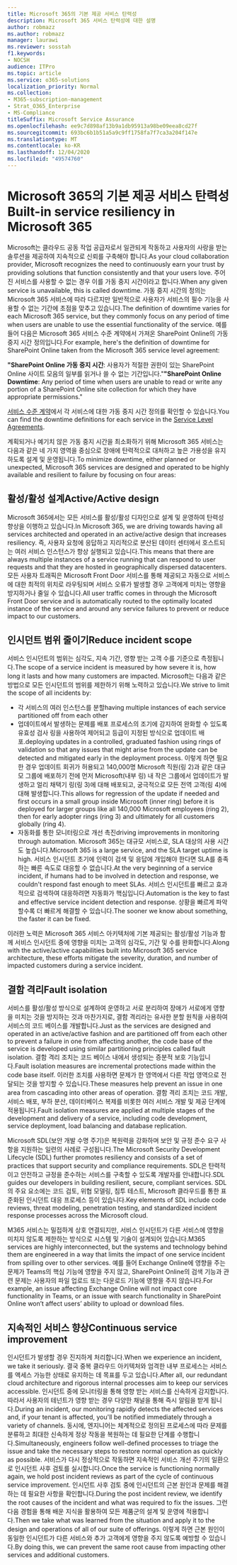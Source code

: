 ```yaml
---
title: Microsoft 365의 기본 제공 서비스 탄력성
description: Microsoft 365 서비스 탄력성에 대한 설명
author: robmazz
ms.author: robmazz
manager: laurawi
ms.reviewer: sosstah
f1.keywords:
- NOCSH
audience: ITPro
ms.topic: article
ms.service: o365-solutions
localization_priority: Normal
ms.collection:
- M365-subscription-management
- Strat_O365_Enterprise
- MS-Compliance
titleSuffix: Microsoft Service Assurance
ms.openlocfilehash: ee9c7d898af13b9a1db95913a98be09eea8cd27f
ms.sourcegitcommit: 693bc6b1b51a5a9c9ff1758fa7f7ca3a204f147e
ms.translationtype: MT
ms.contentlocale: ko-KR
ms.lasthandoff: 12/04/2020
ms.locfileid: "49574760"
---
```

# <a name="built-in-service-resiliency-in-microsoft-365"></a><span data-ttu-id="4afd9-103">Microsoft 365의 기본 제공 서비스 탄력성</span><span class="sxs-lookup"><span data-stu-id="4afd9-103">Built-in service resiliency in Microsoft 365</span></span>

<span data-ttu-id="4afd9-104">Microsoft는 클라우드 공동 작업 공급자로서 일관되게 작동하고 사용자의 사랑을 받는 솔루션을 제공하여 지속적으로 신뢰를 구축해야 합니다.</span><span class="sxs-lookup"><span data-stu-id="4afd9-104">As your cloud collaboration provider, Microsoft recognizes the need to continuously earn your trust by providing solutions that function consistently and that your users love.</span></span> <span data-ttu-id="4afd9-105">주어진 서비스를 사용할 수 없는 경우 이를 가동 중지 시간이라고 합니다.</span><span class="sxs-lookup"><span data-stu-id="4afd9-105">When any given service is unavailable, this is called downtime.</span></span> <span data-ttu-id="4afd9-106">가동 중지 시간의 정의는 Microsoft 365 서비스에 따라 다르지만 일반적으로 사용자가 서비스의 필수 기능을 사용할 수 없는 기간에 초점을 맞추고 있습니다.</span><span class="sxs-lookup"><span data-stu-id="4afd9-106">The definition of downtime varies for each Microsoft 365 service, but they commonly focus on any period of time when users are unable to use the essential functionality of the service.</span></span> <span data-ttu-id="4afd9-107">예를 들어 다음은 Microsoft 365 서비스 수준 계약에서 가져온 SharePoint Online의 가동 중지 시간 정의입니다.</span><span class="sxs-lookup"><span data-stu-id="4afd9-107">For example, here's the definition of downtime for SharePoint Online taken from the Microsoft 365 service level agreement:</span></span>

<span data-ttu-id="4afd9-108">**"SharePoint Online 가동 중지 시간**: 사용자가 적절한 권한이 있는 SharePoint Online 사이트 모음의 일부를 읽거나 쓸 수 없는 기간입니다."</span><span class="sxs-lookup"><span data-stu-id="4afd9-108">**"SharePoint Online Downtime**: Any period of time when users are unable to read or write any portion of a SharePoint Online site collection for which they have appropriate permissions."</span></span>

<span data-ttu-id="4afd9-109">[서비스 수준 계약](https://www.microsoftvolumelicensing.com/DocumentSearch.aspx?Mode=3&DocumentTypeId=37)에서 각 서비스에 대한 가동 중지 시간 정의를 확인할 수 있습니다.</span><span class="sxs-lookup"><span data-stu-id="4afd9-109">You can find the downtime definitions for each service in the [Service Level Agreements](https://www.microsoftvolumelicensing.com/DocumentSearch.aspx?Mode=3&DocumentTypeId=37).</span></span>

<span data-ttu-id="4afd9-110">계획되거나 예기치 않은 가동 중지 시간을 최소화하기 위해 Microsoft 365 서비스는 다음과 같은 네 가지 영역을 중심으로 장애에 탄력적으로 대처하고 높은 가용성을 유지하도록 설계 및 운영됩니다.</span><span class="sxs-lookup"><span data-stu-id="4afd9-110">To minimize downtime, either planned or unexpected, Microsoft 365 services are designed and operated to be highly available and resilient to failure by focusing on four areas:</span></span>

## <a name="activeactive-design"></a><span data-ttu-id="4afd9-111">활성/활성 설계</span><span class="sxs-lookup"><span data-stu-id="4afd9-111">Active/Active design</span></span>

<span data-ttu-id="4afd9-112">Microsoft 365에서는 모든 서비스를 활성/활성 디자인으로 설계 및 운영하여 탄력성 향상을 이행하고 있습니다.</span><span class="sxs-lookup"><span data-stu-id="4afd9-112">In Microsoft 365, we are driving towards having all services architected and operated in an active/active design that increases resiliency.</span></span> <span data-ttu-id="4afd9-113">즉, 사용자 요청에 응답하고 지리적으로 분산된 데이터 센터에서 호스트되는 여러 서비스 인스턴스가 항상 실행되고 있습니다.</span><span class="sxs-lookup"><span data-stu-id="4afd9-113">This means that there are always multiple instances of a service running that can respond to user requests and that they are hosted in geographically dispersed datacenters.</span></span> <span data-ttu-id="4afd9-114">모든 사용자 트래픽은 Microsoft Front Door 서비스를 통해 제공되고 자동으로 서비스에 대한 최적의 위치로 라우팅되며 서비스 오류가 발생할 경우 고객에게 미치는 영향을 방지하거나 줄일 수 있습니다.</span><span class="sxs-lookup"><span data-stu-id="4afd9-114">All user traffic comes in through the Microsoft Front Door service and is automatically routed to the optimally located instance of the service and around any service failures to prevent or reduce impact to our customers.</span></span>

## <a name="reduce-incident-scope"></a><span data-ttu-id="4afd9-115">인시던트 범위 줄이기</span><span class="sxs-lookup"><span data-stu-id="4afd9-115">Reduce incident scope</span></span>

<span data-ttu-id="4afd9-116">서비스 인시던트의 범위는 심각도, 지속 기간, 영향 받는 고객 수를 기준으로 측정됩니다.</span><span class="sxs-lookup"><span data-stu-id="4afd9-116">The scope of a service incident is measured by how severe it is, how long it lasts and how many customers are impacted.</span></span> <span data-ttu-id="4afd9-117">Microsoft는 다음과 같은 방법으로 모든 인시던트의 범위를 제한하기 위해 노력하고 있습니다.</span><span class="sxs-lookup"><span data-stu-id="4afd9-117">We strive to limit the scope of all incidents by:</span></span>

- <span data-ttu-id="4afd9-118">각 서비스의 여러 인스턴스를 분할</span><span class="sxs-lookup"><span data-stu-id="4afd9-118">having multiple instances of each service partitioned off from each other</span></span>
- <span data-ttu-id="4afd9-119">업데이트에서 발생하는 문제를 배포 프로세스의 조기에 감지하여 완화할 수 있도록 유효성 검사 링을 사용하여 제어되고 등급이 지정된 방식으로 업데이트 배포.</span><span class="sxs-lookup"><span data-stu-id="4afd9-119">deploying updates in a controlled, graduated fashion using rings of validation so that any issues that might arise from the update can be detected and mitigated early in the deployment process.</span></span> <span data-ttu-id="4afd9-120">이렇게 하면 필요한 경우 업데이트 회귀가 허용되고 140,000명 Microsoft 직원(링 2)과 같은 대규모 그룹에 배포하기 전에 먼저 Microsoft(내부 링) 내 작은 그룹에서 업데이트가 발생하고 얼리 채택기 링(링 3)에 대해 배포되고, 궁극적으로 모든 전역 고객(링 4)에 대해 발생합니다.</span><span class="sxs-lookup"><span data-stu-id="4afd9-120">This allows for regression of the update if needed and first occurs in a small group inside Microsoft (inner ring) before it is deployed for larger groups like all 140,000 Microsoft employees (ring 2), then for early adopter rings (ring 3) and ultimately for all customers globally (ring 4).</span></span>
- <span data-ttu-id="4afd9-121">자동화를 통한 모니터링으로 개선 촉진</span><span class="sxs-lookup"><span data-stu-id="4afd9-121">driving improvements in monitoring through automation.</span></span> <span data-ttu-id="4afd9-122">Microsoft 365는 대규모 서비스로, SLA 대상의 사용 시간도 높습니다.</span><span class="sxs-lookup"><span data-stu-id="4afd9-122">Microsoft 365 is a large service, and the SLA target uptime is high.</span></span> <span data-ttu-id="4afd9-123">서비스 인시던트 초기에 인력이 검색 및 응답에 개입해야 한다면 SLA를 충족하는 빠른 속도로 대응할 수 없습니다.</span><span class="sxs-lookup"><span data-stu-id="4afd9-123">At the very beginning of a service incident, if humans had to be involved in detection and response, we couldn't respond fast enough to meet SLAs.</span></span> <span data-ttu-id="4afd9-124">서비스 인시던트를 빠르고 효과적으로 검색하여 대응하려면 자동화가 핵심입니다.</span><span class="sxs-lookup"><span data-stu-id="4afd9-124">Automation is the key to fast and effective service incident detection and response.</span></span> <span data-ttu-id="4afd9-125">상황을 빠르게 파악할수록 더 빠르게 해결할 수 있습니다.</span><span class="sxs-lookup"><span data-stu-id="4afd9-125">The sooner we know about something, the faster it can be fixed.</span></span>

<span data-ttu-id="4afd9-126">이러한 노력은 Microsoft 365 서비스 아키텍처에 기본 제공되는 활성/활성 기능과 함께 서비스 인시던트 중에 영향을 미치는 고객의 심각도, 기간 및 수를 완화합니다.</span><span class="sxs-lookup"><span data-stu-id="4afd9-126">Along with the active/active capabilities built into Microsoft 365 service architecture, these efforts mitigate the severity, duration, and number of impacted customers during a service incident.</span></span>  

## <a name="fault-isolation"></a><span data-ttu-id="4afd9-127">결함 격리</span><span class="sxs-lookup"><span data-stu-id="4afd9-127">Fault isolation</span></span>

<span data-ttu-id="4afd9-128">서비스를 활성/활성 방식으로 설계하여 운영하고 서로 분리하여 장애가 서로에게 영향을 미치는 것을 방지하는 것과 마찬가지로, 결함 격리라는 유사한 분할 원칙을 사용하여 서비스의 코드 베이스를 개발합니다.</span><span class="sxs-lookup"><span data-stu-id="4afd9-128">Just as the services are designed and operated in an active/active fashion and are partitioned off from each other to prevent a failure in one from affecting another, the code base of the service is developed using similar partitioning principles called fault isolation.</span></span> <span data-ttu-id="4afd9-129">결함 격리 조치는 코드 베이스 내에서 생성되는 증분적 보호 기능입니다.</span><span class="sxs-lookup"><span data-stu-id="4afd9-129">Fault isolation measures are incremental protections made within the code base itself.</span></span> <span data-ttu-id="4afd9-130">이러한 조치를 사용하면 문제가 한 영역에서 다른 작업 영역으로 전달되는 것을 방지할 수 있습니다.</span><span class="sxs-lookup"><span data-stu-id="4afd9-130">These measures help prevent an issue in one area from cascading into other areas of operation.</span></span>
<span data-ttu-id="4afd9-131">결함 격리 조치는 코드 개발, 서비스 배포, 부하 분산, 데이터베이스 복제를 비롯한 여러 서비스 개발 및 제공 단계에 적용됩니다.</span><span class="sxs-lookup"><span data-stu-id="4afd9-131">Fault isolation measures are applied at multiple stages of the development and delivery of a service, including code development, service deployment, load balancing and database replication.</span></span>

<span data-ttu-id="4afd9-132">Microsoft SDL(보안 개발 수명 주기)은 복원력을 강화하며 보안 및 규정 준수 요구 사항을 지원하는 일련의 사례로 구성됩니다.</span><span class="sxs-lookup"><span data-stu-id="4afd9-132">The Microsoft Security Development Lifecycle (SDL) further promotes resiliency and consists of a set of practices that support security and compliance requirements.</span></span> <span data-ttu-id="4afd9-133">SDL은 탄력적이고 안전하고 규정을 준수하는 서비스를 구축할 수 있도록 개발자를 안내합니다.</span><span class="sxs-lookup"><span data-stu-id="4afd9-133">SDL guides our developers in building resilient, secure, compliant services.</span></span> <span data-ttu-id="4afd9-134">SDL의 주요 요소에는 코드 검토, 위협 모델링, 침투 테스트, Microsoft 클라우드를 통한 표준화된 인시던트 대응 프로세스 등이 있습니다.</span><span class="sxs-lookup"><span data-stu-id="4afd9-134">Key elements of SDL include code reviews, threat modeling, penetration testing, and standardized incident response processes across the Microsoft cloud.</span></span>

<span data-ttu-id="4afd9-135">M365 서비스는 밀접하게 상호 연결되지만, 서비스 인시던트가 다른 서비스에 영향을 미치지 않도록 제한하는 방식으로 시스템 및 기술이 설계되어 있습니다.</span><span class="sxs-lookup"><span data-stu-id="4afd9-135">M365 services are highly interconnected, but the systems and technology behind them are engineered in a way that limits the impact of one service incident from spilling over to other services.</span></span> <span data-ttu-id="4afd9-136">예를 들어 Exchange Online에 영향을 주는 문제가 Teams의 핵심 기능에 영향을 주지 않고, SharePoint Online의 검색 기능과 관련 문제는 사용자의 파일 업로드 또는 다운로드 기능에 영향을 주지 않습니다.</span><span class="sxs-lookup"><span data-stu-id="4afd9-136">For example, an issue affecting Exchange Online will not impact core functionality in Teams, or an issue with search functionality in SharePoint Online won’t affect users’ ability to upload or download files.</span></span>

## <a name="continuous-service-improvement"></a><span data-ttu-id="4afd9-137">지속적인 서비스 향상</span><span class="sxs-lookup"><span data-stu-id="4afd9-137">Continuous service improvement</span></span>

<span data-ttu-id="4afd9-138">인시던트가 발생할 경우 진지하게 처리합니다.</span><span class="sxs-lookup"><span data-stu-id="4afd9-138">When we experience an incident, we take it seriously.</span></span> <span data-ttu-id="4afd9-139">결국 중복 클라우드 아키텍처와 엄격한 내부 프로세스는 서비스를 액세스 가능한 상태로 유지하는 데 목표를 두고 있습니다.</span><span class="sxs-lookup"><span data-stu-id="4afd9-139">After all, our redundant cloud architecture and rigorous internal processes aim to keep our services accessible.</span></span> <span data-ttu-id="4afd9-140">인시던트 중에 모니터링을 통해 영향 받는 서비스를 신속하게 감지합니다. 따라서 사용자의 테넌트가 영향 받는 경우 다양한 채널을 통해 즉시 알림을 받게 됩니다.</span><span class="sxs-lookup"><span data-stu-id="4afd9-140">During an incident, our monitoring rapidly detects the affected services and, if your tenant is affected, you'll be notified immediately through a variety of channels.</span></span> <span data-ttu-id="4afd9-141">동시에, 엔지니어는 체계적으로 정의된 프로세스에 따라 문제를 분류하고 최대한 신속하게 정상 작동을 복원하는 데 필요한 단계를 수행합니다.</span><span class="sxs-lookup"><span data-stu-id="4afd9-141">Simultaneously, engineers follow well-defined processes to triage the issue and take the necessary steps to restore normal operation as quickly as possible.</span></span> <span data-ttu-id="4afd9-142">서비스가 다시 정상적으로 작동하면 지속적인 서비스 개선 주기의 일환으로 인시던트 사후 검토를 실시합니다.</span><span class="sxs-lookup"><span data-stu-id="4afd9-142">Once the service is functioning normally again, we hold post incident reviews as part of the cycle of continuous service improvement.</span></span> <span data-ttu-id="4afd9-143">인시던트 사후 검토 중에 인시던트의 근본 원인과 문제를 해결하는 데 필요한 사항을 확인합니다.</span><span class="sxs-lookup"><span data-stu-id="4afd9-143">During the post incident review, we identify the root causes of the incident and what was required to fix the issues.</span></span> <span data-ttu-id="4afd9-144">그런 다음 경험을 통해 배운 지식을 활용하여 모든 제품군의 설계 및 운영에 적용합니다.</span><span class="sxs-lookup"><span data-stu-id="4afd9-144">Then we take what was learned from the situation and apply it to the design and operations of all of our suite of offerings.</span></span> <span data-ttu-id="4afd9-145">이렇게 하면 근본 원인이 동일한 인시던트가 다른 서비스와 추가 고객에게 영향을 주지 않도록 예방할 수 있습니다.</span><span class="sxs-lookup"><span data-stu-id="4afd9-145">By doing this, we can prevent the same root cause from impacting other services and additional customers.</span></span>
